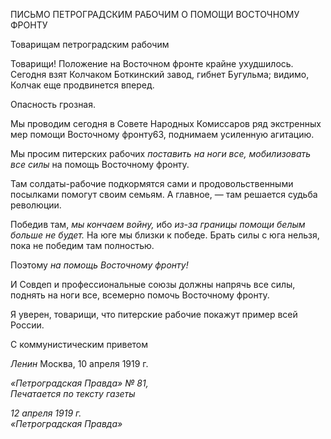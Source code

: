 ПИСЬМО ПЕТРОГРАДСКИМ РАБОЧИМ О ПОМОЩИ ВОСТОЧНОМУ ФРОНТУ

Товарищам петроградским рабочим

Товарищи! Положение на Восточном фронте крайне ухудшилось. Сегодня взят Кол­чаком Боткинский завод, гибнет Бугульма; видимо, Колчак еще продвинется вперед.

Опасность грозная.

Мы проводим сегодня в Совете Народных Комиссаров ряд экстренных мер помощи Восточному фронту63, поднимаем усиленную агитацию.

Мы просим питерских рабочих _поставить на ноги все, мобилизовать все силы_ на помощь Восточному фронту.

Там солдаты-рабочие подкормятся сами и продовольственными посылками помогут своим семьям. А главное, — там решается судьба революции.

Победив там, _мы кончаем войну,_ ибо _из-за границы помощи белым больше не будет._ На юге мы близки к победе. Брать силы с юга нельзя, пока не победим там полностью.

Поэтому _на помощь Восточному фронту!_

И Совдеп и профессиональные союзы должны напрячь все силы, поднять на ноги все, всемерно помочь Восточному фронту.

Я уверен, товарищи, что питерские рабочие покажут пример всей России.

С коммунистическим приветом

_Ленин_ Москва, 10 апреля 1919 г.

_«Петроградская Правда» № 81,                                                      Печатается по тексту газеты_

_12 апреля 1919 г.                                                                        «Петроградская Правда»_